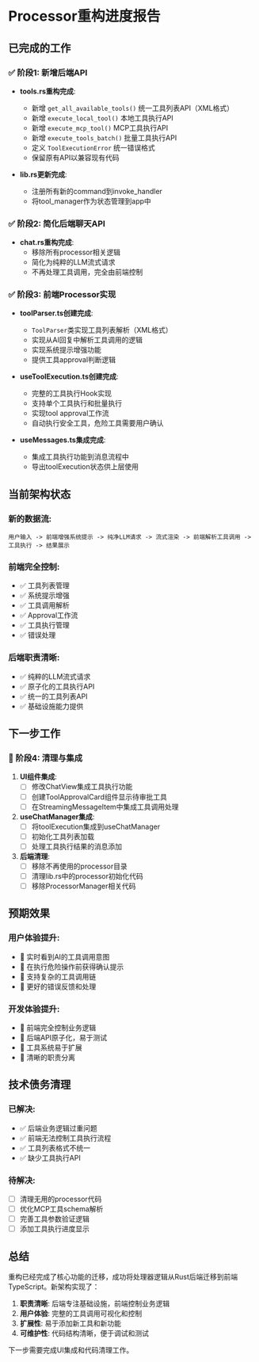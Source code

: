 # Processor重构进度报告

## 已完成的工作

### ✅ 阶段1: 新增后端API
- **tools.rs重构完成**: 
  - 新增 `get_all_available_tools()` 统一工具列表API（XML格式）
  - 新增 `execute_local_tool()` 本地工具执行API
  - 新增 `execute_mcp_tool()` MCP工具执行API  
  - 新增 `execute_tools_batch()` 批量工具执行API
  - 定义 `ToolExecutionError` 统一错误格式
  - 保留原有API以兼容现有代码

- **lib.rs更新完成**:
  - 注册所有新的command到invoke_handler
  - 将tool_manager作为状态管理到app中

### ✅ 阶段2: 简化后端聊天API  
- **chat.rs重构完成**:
  - 移除所有processor相关逻辑
  - 简化为纯粹的LLM流式请求
  - 不再处理工具调用，完全由前端控制

### ✅ 阶段3: 前端Processor实现
- **toolParser.ts创建完成**:
  - `ToolParser`类实现工具列表解析（XML格式）
  - 实现从AI回复中解析工具调用的逻辑
  - 实现系统提示增强功能
  - 提供工具approval判断逻辑

- **useToolExecution.ts创建完成**:
  - 完整的工具执行Hook实现
  - 支持单个工具执行和批量执行
  - 实现tool approval工作流
  - 自动执行安全工具，危险工具需要用户确认

- **useMessages.ts集成完成**:
  - 集成工具执行功能到消息流程中
  - 导出toolExecution状态供上层使用

## 当前架构状态

### **新的数据流**:
```
用户输入 -> 前端增强系统提示 -> 纯净LLM请求 -> 流式渲染 -> 前端解析工具调用 -> 工具执行 -> 结果展示
```

### **前端完全控制**:
- ✅ 工具列表管理
- ✅ 系统提示增强  
- ✅ 工具调用解析
- ✅ Approval工作流
- ✅ 工具执行管理
- ✅ 错误处理

### **后端职责清晰**:
- ✅ 纯粹的LLM流式请求
- ✅ 原子化的工具执行API
- ✅ 统一的工具列表API
- ✅ 基础设施能力提供

## 下一步工作

### 🔄 阶段4: 清理与集成
1. **UI组件集成**:
   - [ ] 修改ChatView集成工具执行功能
   - [ ] 创建ToolApprovalCard组件显示待审批工具
   - [ ] 在StreamingMessageItem中集成工具调用处理

2. **useChatManager集成**:
   - [ ] 将toolExecution集成到useChatManager
   - [ ] 初始化工具列表加载
   - [ ] 处理工具执行结果的消息添加

3. **后端清理**:
   - [ ] 移除不再使用的processor目录
   - [ ] 清理lib.rs中的processor初始化代码
   - [ ] 移除ProcessorManager相关代码

## 预期效果

### **用户体验提升**:
- 🎯 实时看到AI的工具调用意图
- 🎯 在执行危险操作前获得确认提示
- 🎯 支持复杂的工具调用链
- 🎯 更好的错误反馈和处理

### **开发体验提升**:
- 🎯 前端完全控制业务逻辑
- 🎯 后端API原子化，易于测试
- 🎯 工具系统易于扩展
- 🎯 清晰的职责分离

## 技术债务清理

### **已解决**:
- ✅ 后端业务逻辑过重问题
- ✅ 前端无法控制工具执行流程
- ✅ 工具列表格式不统一
- ✅ 缺少工具执行API

### **待解决**:
- [ ] 清理无用的processor代码
- [ ] 优化MCP工具schema解析
- [ ] 完善工具参数验证逻辑
- [ ] 添加工具执行进度显示

## 总结

重构已经完成了核心功能的迁移，成功将处理器逻辑从Rust后端迁移到前端TypeScript。新架构实现了：

1. **职责清晰**: 后端专注基础设施，前端控制业务逻辑
2. **用户体验**: 完整的工具调用可视化和控制
3. **扩展性**: 易于添加新工具和新功能
4. **可维护性**: 代码结构清晰，便于调试和测试

下一步需要完成UI集成和代码清理工作。
